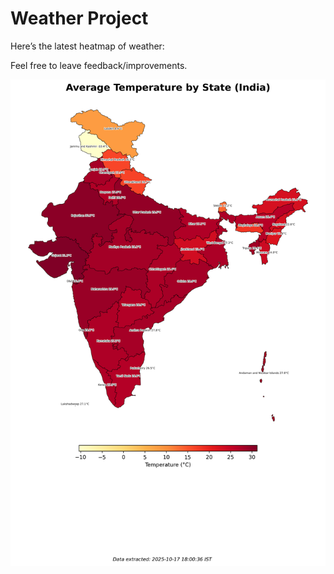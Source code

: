 # Weather Project

Here’s the latest heatmap of weather:

Feel free to leave feedback/improvements.

![India Heatmap](docs/assets/india_heatmap.png?v=F236EE)
